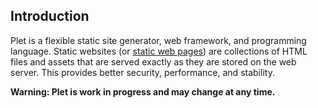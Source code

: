 ## Introduction

Plet is a flexible static site generator, web framework, and programming language.
Static websites (or [static web pages](https://en.wikipedia.org/wiki/Static_web_page)) are collections of HTML files and assets that are served exactly as they are stored on the web server. This provides better security, performance, and stability.

**Warning: Plet is work in progress and may change at any time.**
